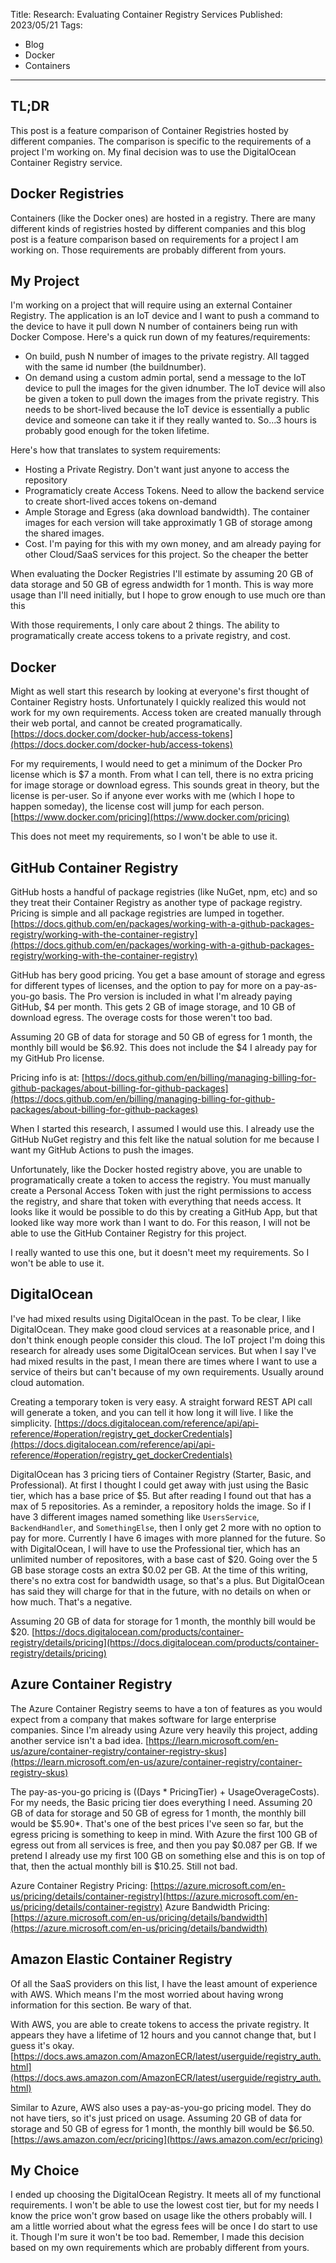 Title: Research: Evaluating Container Registry Services
Published: 2023/05/21
Tags: 
- Blog
- Docker
- Containers
---

## TL;DR
This post is a feature comparison of Container Registries hosted by different companies. The comparison is specific to the requirements of a project I'm working on. My final decision was to use the DigitalOcean Container Registry service.

## Docker Registries

Containers (like the Docker ones) are hosted in a registry. There are many different kinds of registries hosted by different companies and this blog post is a feature comparison based on requirements for a project I am working on. Those requirements are probably different from yours.

## My Project

I'm working on a project that will require using an external Container Registry. The application is an IoT device and I want to push a command to the device to have it pull down N number of containers being run with Docker Compose. Here's a quick run down of my features/requirements:

- On build, push N number of images to the private registry. All tagged with the same id number (the buildnumber).
- On demand using a custom admin portal, send a message to the IoT device to pull the images for the given idnumber. The IoT device will also be given a token to pull down the images from the private registry. This needs to be short-lived because the IoT device is essentially a public device and someone can take it if they really wanted to. So...3 hours is probably good enough for the token lifetime.

Here's how that translates to system requirements:
- Hosting a Private Registry. Don't want just anyone to access the repository
- Programaticly create Access Tokens. Need to allow the backend service to create short-lived acces tokens on-demand
- Ample Storage and Egress (aka download bandwidth). The container images for each version will take approximatly 1 GB of storage among the shared images.
- Cost. I'm paying for this with my own money, and am already paying for other Cloud/SaaS services for this project. So the cheaper the better

When evaluating the Docker Registries I'll estimate by assuming 20 GB of data storage and 50 GB of egress andwidth for 1 month. This is way more usage than I'll need initially, but I hope to grow enough to use much ore than this

With those requirements, I only care about 2 things. The ability to programatically create access tokens to a private registry, and cost.

## Docker

Might as well start this research by looking at everyone's first thought of Container Registry hosts. Unfortunately I quickly realized this would not work for my own requirements. Access token are created manually through their web portal, and cannot be created programatically. [https://docs.docker.com/docker-hub/access-tokens](https://docs.docker.com/docker-hub/access-tokens)

For my requirements, I would need to get a minimum of the Docker Pro license which is $7 a month. From what I can tell, there is no extra pricing for image storage or download egress. This sounds great in theory, but the license is per-user. So if anyone ever works with me (which I hope to happen someday), the license cost will jump for each person. [https://www.docker.com/pricing](https://www.docker.com/pricing)

This does not meet my requirements, so I won't be able to use it.

## GitHub Container Registry

GitHub hosts a handful of package registries (like NuGet, npm, etc) and so they treat their Container Registry as another type of package registry. Pricing is simple and all package registries are lumped in together. [https://docs.github.com/en/packages/working-with-a-github-packages-registry/working-with-the-container-registry](https://docs.github.com/en/packages/working-with-a-github-packages-registry/working-with-the-container-registry)

GitHub has bery good pricing. You get a base amount of storage and egress for different types of licenses, and the option to pay for more on a pay-as-you-go basis. The Pro version is included in what I'm already paying GitHub, $4 per month. This gets 2 GB of image storage, and 10 GB of download egress. The overage costs for those weren't too bad.

Assuming 20 GB of data for storage and 50 GB of egress for 1 month, the monthly bill would be $6.92. This does not include the $4 I already pay for my GitHub Pro license.

Pricing info is at: [https://docs.github.com/en/billing/managing-billing-for-github-packages/about-billing-for-github-packages](https://docs.github.com/en/billing/managing-billing-for-github-packages/about-billing-for-github-packages)

When I started this research, I assumed I would use this. I already use the GitHub NuGet registry and this felt like the natual solution for me because I want my GitHub Actions to push the images. 

Unfortunately, like the Docker hosted registry above, you are unable to programatically create a token to access the registry. You must manually create a Personal Access Token with just the right permissions to access the registry, and share that token with everything that needs access. It looks like it would be possible to do this by creating a GitHub App, but that looked like way more work than I want to do. For this reason, I will not be able to use the GitHub Container Registry for this project.

I really wanted to use this one, but it doesn't meet my requirements. So I won't be able to use it.

## DigitalOcean

I've had mixed results using DigitalOcean in the past. To be clear, I like DigitalOcean. They make good cloud services at a reasonable price, and I don't think enough people consider this cloud. The IoT project I'm doing this research for already uses some DigitalOcean services. But when I say I've had mixed results in the past, I mean there are times where I want to use a service of theirs but can't because of my own requirements. Usually around cloud automation.

Creating a temporary token is very easy. A straight forward REST API call will generate a token, and you can tell it how long it will live. I like the simplicity. [https://docs.digitalocean.com/reference/api/api-reference/#operation/registry_get_dockerCredentials](https://docs.digitalocean.com/reference/api/api-reference/#operation/registry_get_dockerCredentials)

DigitalOcean has 3 pricing tiers of Container Registry (Starter, Basic, and Professional). At first I thought I could get away with just using the Basic tier, which has a base price of $5. But after reading I found out that has a max of 5 repositories. As a reminder, a repository holds the image. So if I have 3 different images named something like `UsersService`, `BackendHandler`, and `SomethingElse`, then I only get 2 more with no option to pay for more. Currently I have 6 images with more planned for the future. So with DigitalOcean, I will have to use the Professional tier, which has an unlimited number of repositores, with a base cast of $20. Going over the 5 GB base storage costs an extra $0.02 per GB. At the time of this writing, there's no extra cost for bandwidth usage, so that's a plus. But DigitalOcean has said they will charge for that in the future, with no details on when or how much. That's a negative.

Assuming 20 GB of data for storage for 1 month, the monthly bill would be $20. [https://docs.digitalocean.com/products/container-registry/details/pricing](https://docs.digitalocean.com/products/container-registry/details/pricing)

## Azure Container Registry

The Azure Container Registry seems to have a ton of features as you would expect from a company that makes software for large enterprise companies. Since I'm already using Azure very heavily this project, adding another service isn't a bad idea. [https://learn.microsoft.com/en-us/azure/container-registry/container-registry-skus](https://learn.microsoft.com/en-us/azure/container-registry/container-registry-skus)

The pay-as-you-go pricing is ((Days * PricingTier) + UsageOverageCosts). For my needs, the Basic pricing tier does everything I need. Assuming 20 GB of data for storage and 50 GB of egress for 1 month, the monthly bill would be $5.90*. That's one of the best prices I've seen so far, but the egress pricing is something to keep in mind. With Azure the first 100 GB of egress out from all services is free, and then you pay $0.087 per GB. If we pretend I already use my first 100 GB on something else and this is on top of that, then the actual monthly bill is $10.25. Still not bad.

Azure Container Registry Pricing: [https://azure.microsoft.com/en-us/pricing/details/container-registry](https://azure.microsoft.com/en-us/pricing/details/container-registry)
Azure Bandwidth Pricing: [https://azure.microsoft.com/en-us/pricing/details/bandwidth](https://azure.microsoft.com/en-us/pricing/details/bandwidth)

## Amazon Elastic Container Registry

Of all the SaaS providers on this list, I have the least amount of experience with AWS. Which means I'm the most worried about having wrong information for this section. Be wary of that.

With AWS, you are able to create tokens to access the private registry. It appears they have a lifetime of 12 hours and you cannot change that, but I guess it's okay. [https://docs.aws.amazon.com/AmazonECR/latest/userguide/registry_auth.html](https://docs.aws.amazon.com/AmazonECR/latest/userguide/registry_auth.html)

Similar to Azure, AWS also uses a pay-as-you-go pricing model. They do not have tiers, so it's just priced on usage. Assuming 20 GB of data for storage and 50 GB of egress for 1 month, the monthly bill would be $6.50. [https://aws.amazon.com/ecr/pricing](https://aws.amazon.com/ecr/pricing)


## My Choice

I ended up choosing the DigitalOcean Registry. It meets all of my functional requirements. I won't be able to use the lowest cost tier, but for my needs I know the price won't grow based on usage like the others probably will. I am a little worried about what the egress fees will be once I do start to use it. Though I'm sure it won't be too bad. Remember, I made this decision based on my own requirements which are probably different from yours.

